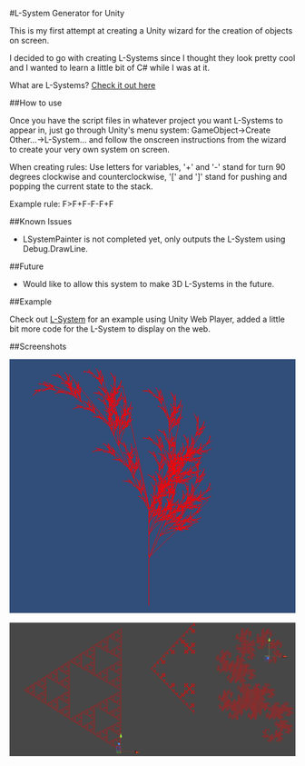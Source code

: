 #L-System Generator for Unity

This is my first attempt at creating a Unity wizard for the creation of objects on screen.

I decided to go with creating L-Systems since I thought they look pretty cool and I wanted to learn a little bit of C#
while I was at it.

What are L-Systems? [Check it out here](http://en.wikipedia.org/wiki/L-system)

##How to use

Once you have the script files in whatever project you want L-Systems to appear in, just go through Unity's menu system:
GameObject->Create Other...->L-System... and follow the onscreen instructions from the wizard to create your very own system on screen.

When creating rules:
Use letters for variables,
'+' and '-' stand for turn 90 degrees clockwise and counterclockwise,
'[' and ']' stand for pushing and popping the current state to the stack.

Example rule: 
F>F+F-F-F+F

##Known Issues

* LSystemPainter is not completed yet, only outputs the L-System using Debug.DrawLine.

##Future

* Would like to allow this system to make 3D L-Systems in the future.

##Example

Check out [L-System](http://www.stefangawrys.com/LSystem/LSystem.html) for an example using Unity Web Player, added a little bit more code for the L-System to display on the web.

##Screenshots

![alt text](https://github.com/Sgawrys/UnityLSystemGenerator/raw/master/images/example1.png "First Screenshot")

![alt text](https://github.com/Sgawrys/UnityLSystemGenerator/raw/master/images/example2.png "Second Screenshot")